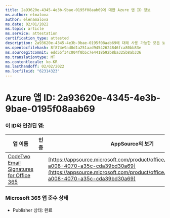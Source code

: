 ```yaml
---
title: 2a93620e-4345-4e3b-9bae-0195f08aab69에 대한 Azure 앱 ID 정보
ms.author: elmalova
author: elenamalova
ms.date: 02/01/2022
ms.topic: article
ms.service: attestation
certification_type: attested
description: 2a93620e-4345-4e3b-9bae-0195f08aab69에 대해 사용 가능한 모든 보안 및 규정 준수 정보입니다.
ms.openlocfilehash: 8f874e9ad0d1a251aad94542624846fca80bb83e
ms.sourcegitcommit: edd55f34c004f0b5c7e4418b92b8ba325b8ab336
ms.translationtype: MT
ms.contentlocale: ko-KR
ms.lasthandoff: 02/02/2022
ms.locfileid: "62314323"
---
```

# <a name="azure-app-id-2a93620e-4345-4e3b-9bae-0195f08aab69"></a>Azure 앱 ID: 2a93620e-4345-4e3b-9bae-0195f08aab69


### <a name="apps-associated-with-this-id"></a>이 ID와 연결된 앱:
| **앱 이름** | **인증** | **AppSource의 보기** |
|--------------|---------------|-----------------------|
| [CodeTwo Email Signatures for Office 365](https://docs.microsoft.com/microsoft-365-app-certification/forward/codetwo.3d2daeb9-a008-4070-a35c-cda39bd30a69) |  | [https://appsource.microsoft.com/product/office/codetwo.3d2daeb9-a008-4070-a35c-cda39bd30a69](https://appsource.microsoft.com/product/office/codetwo.3d2daeb9-a008-4070-a35c-cda39bd30a69) |

### <a name="microsoft-365-app-compliance-status"></a>Microsoft 365 앱 준수 상태
- Publisher 상태: 완료

